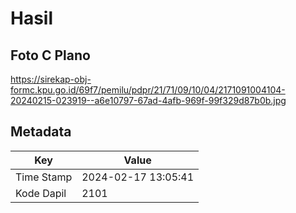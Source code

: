 # Hasil

## Foto C Plano

https://sirekap-obj-formc.kpu.go.id/69f7/pemilu/pdpr/21/71/09/10/04/2171091004104-20240215-023919--a6e10797-67ad-4afb-969f-99f329d87b0b.jpg


## Metadata

| Key        | Value               |
| ---------- | ------------------- |
| Time Stamp | 2024-02-17 13:05:41 |
| Kode Dapil | 2101                |



